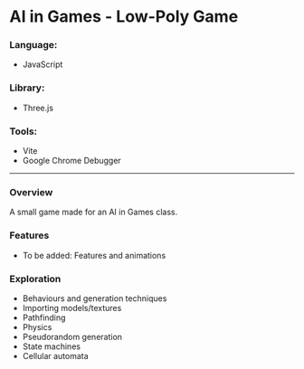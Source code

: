 # AI in Games - Low-Poly Game

### Language:
- JavaScript

### Library:
- Three.js

### Tools:
- Vite
- Google Chrome Debugger

---

### Overview
A small game made for an AI in Games class.

### Features
- To be added: Features and animations

### Exploration
- Behaviours and generation techniques
- Importing models/textures
- Pathfinding
- Physics
- Pseudorandom generation
- State machines
- Cellular automata
